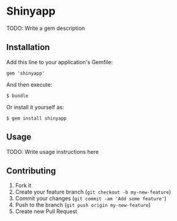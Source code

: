 # Shinyapp

TODO: Write a gem description

## Installation

Add this line to your application's Gemfile:

    gem 'shinyapp'

And then execute:

    $ bundle

Or install it yourself as:

    $ gem install shinyapp

## Usage

TODO: Write usage instructions here

## Contributing

1. Fork it
2. Create your feature branch (`git checkout -b my-new-feature`)
3. Commit your changes (`git commit -am 'Add some feature'`)
4. Push to the branch (`git push origin my-new-feature`)
5. Create new Pull Request
